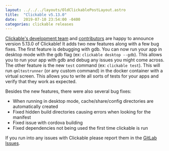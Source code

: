 ```yaml
---
layout: ../../../layouts/OldClickablePostLayout.astro
title:  "Clickable v5.13.0"
date:   2019-07-10 23:54:00 -0400
categories: clickable releases
---
```


[Clickable's development team](https://gitlab.com/groups/clickable/-/group_members)
and [contributors](https://gitlab.com/clickable/clickable/-/graphs/master)
are happy to announce version 5.13.0 of Clickable! It adds two
new features along with a few bug fixes. The first feature is debugging with gdb.
You can now run your app in desktop mode with the gdb flag (ex: `clickable desktop --gdb`).
This allows you to run your app with gdb and debug any issues you might come across.
The other feature is the new `test` command (ex: `clickable test`). This will
run `qmltestrunner` (or any custom command) in the docker container with a
virtual screen. This allows you to write all sorts of tests for your apps
and verify that they work as expected.

Besides the new features, there were also several bug fixes:

- When running in desktop mode, cache/share/config directories are automatically created
- Fixed hidden build directories causing errors when looking for the manifest
- Fixed issue with cordova building
- Fixed dependencies not being used the first time clickable is run

If you run into any issues with Clickable please report them in the
[GitLab Issues](https://gitlab.com/clickable/clickable/issues).
